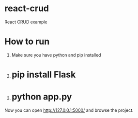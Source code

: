 # react-crud
React CRUD example

# How to run

1. Make sure you have python and pip installed
2. # pip install Flask
3. # python app.py

Now you can open http://127.0.0.1:5000/ and browse the project.